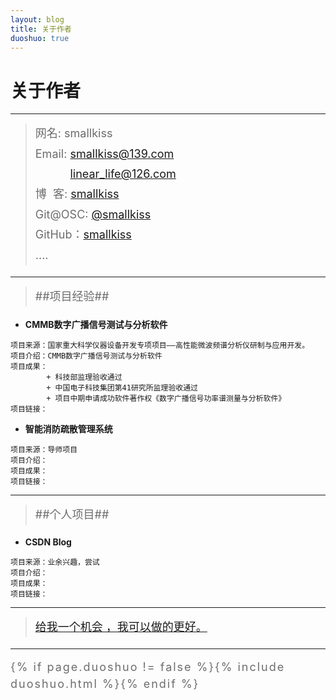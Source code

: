 ```yaml
---
layout: blog
title: 关于作者
duoshuo: true
---
```


<style>
p {
    color: #6D6D6D;
    font-size: 18px;
    line-height: 1.5;
    letter-spacing: 2px;
    margin-top: -10px;
}
hr {
	margin-top: 0;
	margin-bottom: 25px;
}
blockquote p {
    line-height: 1.8;
    letter-spacing: 0px;
}
</style>


# 关于作者

<hr id="line"/>



> 网名: smallkiss   
> Email: <a href="mailto:smallkiss@139.com">smallkiss@139.com</a><br />
&nbsp;&nbsp;&nbsp;&nbsp;&nbsp;&nbsp;&nbsp;&nbsp;&nbsp;&nbsp;&nbsp;<a href="mailto:linear_life@126.com">linear_life@126.com</a>   
> 博&nbsp;&nbsp;客: <a href="http://smallkiss.github.io/">smallkiss</a>  
> Git@OSC: <a href="http://git.oschina.net/smallkiss">@smallkiss</a>  
> GitHub：[smallkiss](https://github.com/smallkiss)  
> ....

---

>##项目经验##

   + **CMMB数字广播信号测试与分析软件**

	项目来源：国家重大科学仪器设备开发专项项目——高性能微波频谱分析仪研制与应用开发。
	项目介绍：CMMB数字广播信号测试与分析软件
	项目成果：
            + 科技部监理验收通过
            + 中国电子科技集团第41研究所监理验收通过
            + 项目中期申请成功软件著作权《数字广播信号功率谱测量与分析软件》
	项目链接：
	
   + **智能消防疏散管理系统**

	项目来源：导师项目
	项目介绍：
	项目成果：
	项目链接：
	
---

>##个人项目##

   + **CSDN Blog**
   
	项目来源：业余兴趣，尝试
	项目介绍：
	项目成果：
	项目链接：
	
---

> [给我一个机会 ，我可以做的更好。](/)

---

{% if page.duoshuo != false %}{% include duoshuo.html %}{% endif %}